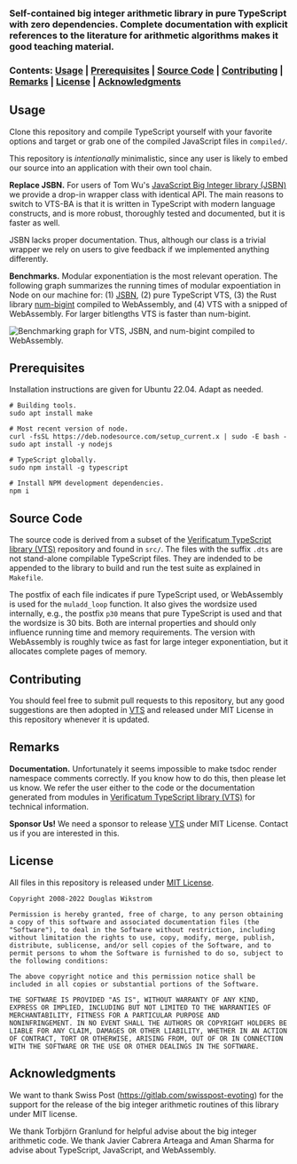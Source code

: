 
### Self-contained big integer arithmetic library in pure TypeScript with zero dependencies. Complete documentation with explicit references to the literature for arithmetic algorithms makes it good teaching material.

### Contents: [Usage](#usage) | [Prerequisites](#prerequisites) | [Source Code](#source-code) | [Contributing](#contributing) | [Remarks](#remarks) | [License](#license) | [Acknowledgments](#acknowledgments)

## Usage

Clone this repository and compile TypeScript yourself with your
favorite options and target or grab one of the compiled JavaScript
files in `compiled/`.

This repository is *intentionally* minimalistic, since any user is
likely to embed our source into an application with their own tool
chain.

**Replace JSBN.** For users of Tom Wu's [JavaScript Big Integer
library (JSBN)](http://www-cs-students.stanford.edu/~tjw/jsbn) we
provide a drop-in wrapper class with identical API. The main reasons
to switch to VTS-BA is that it is written in TypeScript with modern
language constructs, and is more robust, thoroughly tested and
documented, but it is faster as well.

JSBN lacks proper documentation. Thus, although our class is a trivial
wrapper we rely on users to give feedback if we implemented anything
differently.

**Benchmarks.** Modular exponentiation is the most relevant
operation. The following graph summarizes the running times of modular
expoentiation in Node on our machine for: (1)
[JSBN](http://www-cs-students.stanford.edu/~tjw/jsbn), (2) pure
TypeScript VTS, (3) the Rust library
[num-bigint](https://github.com/rust-num/num-bigint) compiled to
WebAssembly, and (4) VTS with a snipped of WebAssembly. For larger
bitlengths VTS is faster than num-bigint.

![Benchmarking graph for VTS, JSBN, and num-bigint compiled to
 WebAssembly.](vts_jsbn_num-bigint.jpg)

## Prerequisites

Installation instructions are given for Ubuntu 22.04. Adapt as needed.

```
# Building tools.
sudo apt install make

# Most recent version of node.
curl -fsSL https://deb.nodesource.com/setup_current.x | sudo -E bash -
sudo apt install -y nodejs

# TypeScript globally.
sudo npm install -g typescript

# Install NPM development dependencies.
npm i

```

## Source Code

The source code is derived from a subset of the [Verificatum
TypeScript library
(VTS)](https://github.com/verificatum/verificatum-vts) repository and
found in `src/`. The files with the suffix `.dts` are not stand-alone
compilable TypeScript files. They are indended to be appended to the
library to build and run the test suite as explained in `Makefile`.

The postfix of each file indicates if pure TypeScript used, or
WebAssembly is used for the `muladd_loop` function. It also gives the
wordsize used internally, e.g., the postfix `p30` means that pure
TypeScript is used and that the wordsize is 30 bits. Both are internal
properties and should only influence running time and memory
requirements. The version with WebAssembly is roughly twice as fast
for large integer exponentiation, but it allocates complete pages of
memory.

## Contributing

You should feel free to submit pull requests to this repository, but
any good suggestions are then adopted in
[VTS](https://github.com/verificatum/verificatum-vts) and released
under MIT License in this repository whenever it is updated.

## Remarks

**Documentation.** Unfortunately it seems impossible to make tsdoc
render namespace comments correctly. If you know how to do this, then
please let us know. We refer the user either to the code or the
documentation generated from modules in [Verificatum TypeScript
library (VTS)](https://github.com/verificatum/verificatum-vts) for
technical information.

**Sponsor Us!** We need a sponsor to release
[VTS](https://github.com/verificatum/verificatum-vts) under MIT
License. Contact us if you are interested in this.

## License

All files in this repository is released under [MIT
License](https://mit-license.org).

```
Copyright 2008-2022 Douglas Wikstrom

Permission is hereby granted, free of charge, to any person obtaining
a copy of this software and associated documentation files (the
"Software"), to deal in the Software without restriction, including
without limitation the rights to use, copy, modify, merge, publish,
distribute, sublicense, and/or sell copies of the Software, and to
permit persons to whom the Software is furnished to do so, subject to
the following conditions:

The above copyright notice and this permission notice shall be
included in all copies or substantial portions of the Software.

THE SOFTWARE IS PROVIDED "AS IS", WITHOUT WARRANTY OF ANY KIND,
EXPRESS OR IMPLIED, INCLUDING BUT NOT LIMITED TO THE WARRANTIES OF
MERCHANTABILITY, FITNESS FOR A PARTICULAR PURPOSE AND
NONINFRINGEMENT. IN NO EVENT SHALL THE AUTHORS OR COPYRIGHT HOLDERS BE
LIABLE FOR ANY CLAIM, DAMAGES OR OTHER LIABILITY, WHETHER IN AN ACTION
OF CONTRACT, TORT OR OTHERWISE, ARISING FROM, OUT OF OR IN CONNECTION
WITH THE SOFTWARE OR THE USE OR OTHER DEALINGS IN THE SOFTWARE.
```

## Acknowledgments

We want to thank Swiss Post (https://gitlab.com/swisspost-evoting) for
the support for the release of the big integer arithmetic routines of
this library under MIT license.

We thank Torbjörn Granlund for helpful advise about the big integer
arithmetic code. We thank Javier Cabrera Arteaga and Aman Sharma for
advise about TypeScript, JavaScript, and WebAssembly.
